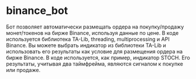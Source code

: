 # binance_bot
Бот позволяет автоматически размещать ордера на покупку/продажу монет/токенов на бирже Binance, используя данные по цене. В коде используется библиотека TA-Lib, threading, multiprocessing и API Binance.
Вы можете выбрать индикатор из библиотеки TA-Lib и использовать его результаты как условие для размещения ордера на бирже Binance. 
В коде используется, как пример, индикатор STOCH. Его результаты, учитывая два таймфрейма, являются сигналом к покупке или продаже. 

